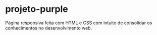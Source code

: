 # projeto-purple
Página responsiva feita com HTML e CSS com intuito de consolidar os conhecimentos no desenvolvimento web.
